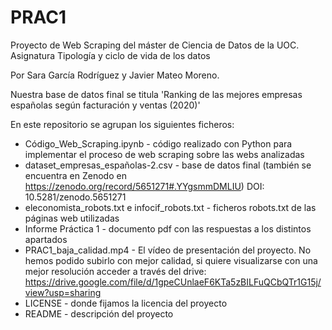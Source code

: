 # PRAC1

Proyecto de Web Scraping del máster de Ciencia de Datos de la UOC. Asignatura Tipología y ciclo de vida de los datos

Por Sara García Rodríguez y Javier Mateo Moreno. 

Nuestra base de datos final se titula 'Ranking de las mejores empresas españolas según facturación y ventas (2020)'

En este repositorio se agrupan los siguientes ficheros:

- Código_Web_Scraping.ipynb - código realizado con Python para implementar el proceso de web scraping sobre las webs analizadas
- dataset_empresas_españolas-2.csv - base de datos final (también se encuentra en Zenodo en https://zenodo.org/record/5651271#.YYgsmmDMLIU) DOI: 10.5281/zenodo.5651271
- eleconomista_robots.txt e infocif_robots.txt - ficheros robots.txt de las páginas web utilizadas
- Informe Práctica 1 - documento pdf con las respuestas a los distintos apartados
- PRAC1_baja_calidad.mp4 - El vídeo de presentación del proyecto. No hemos podido subirlo con mejor calidad, si quiere visualizarse con una mejor resolución acceder a través del drive: https://drive.google.com/file/d/1gpeCUnlaeF6KTa5zBILFuQCbQTr1G15j/view?usp=sharing
- LICENSE - donde fijamos la licencia del proyecto
- README - descripción del proyecto

